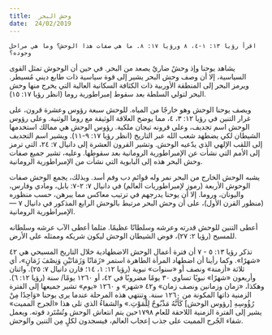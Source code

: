 ```yaml
---
title:  وحش البحر
date:  24/02/2019
---
```


`اقرأ رؤيا ١٣: ١-٤، ٨ ورؤيا ١٧: ٨. ما هي صفات هذا الوحش؟ وما هي مراحل وجوده؟`

يشاهد يوحنا وإذ وحشٌ ضاريٌ يصعد من البحر. في حين أن الوحوش تمثل القوى السياسية، إلا أن وصف وحش البحر يشير إلى قوة سياسية ذات طابع ديني مُسيطر. ويرمز البحر إلى المنطقة الأوربية ذات الكثافة السكانية العالية التي يخرج منها وحش البحر لتولي السلطة بعد سقوط إمبراطورية روما (انظر رؤيا ١٧: ١٥).

ويصف يوحنا الوحش وهو خارجًا من المياه. للوحش سبعة رؤوس وعشرة قرون، على غرار التنين في رؤيا ١٢: ٣، ٤، مما يوضح العلاقة الوثيقة مع روما الوثنية. وعلى رؤوس الوحش اسم تجديف، وعلى قرونه تيجان ملكية. رؤوس الوحش هي ممالك استخدمها الشيطان لكي يضطهد شعب الله عبر التاريخ (انظر رؤيا ١٧: ٩-١١). ويشير اسم التجديف إلى اللقب الإلهي الذي يدّعيه الوحش. وتشير القرون العشرة إلى دانيال ٧: ٢٤، التي ترمز إلى الأمم التي نشأت عن الإمبراطورية الرومانية بعد سقوطها. وعليه، تشير جميع صفات وحش البحر هذه إلى البابوية التي نشأت من الإمبراطورية الرومانية.

يشبه الوحش الخارج من البحر نمر وله قوائم دب وفم أسد. وبذلك، يجمع الوحش صفات الوحوش الأربعة (رموز لإمبراطوريات العالم) في دانيال ٧: ٢-٧: بابل، ومادي وفارس، واليونان، وروما. إلا أن يوحنا يدرجهم في ترتيب معاكس مما يبرهن، حسب منظوره (منظور القرن الأول)، على أن وحش البحر مرتبط بالوحش الرابع المذكور في دانيال ٧ — الإمبراطورية الرومانية.

أعطى التنين للوحش قدرته وعرشه وسلطانًا عظيمًا. مثلما أعطى الآب عرشه وسلطانه للمسيح (رؤيا ٢: ٢٧)، فوض الشيطان الوحش ليكون شريكه وممثله على الأرض.

تذكر رؤيا ١٣: ٥ - ٧ أن فترة أعمال الوحش الاضطهادية خلال التاريخ المسيحي هي ٤٢ «شهرًا». وكما رأينا أن اضطهاد المرأة الطاهرة استمر «زَمَانًا وَزَمَانَيْنِ وَنِصْفَ زَمَانٍ»، أي ثلاثة «أزمنة» ونصف أو «سنوات» نبوية (رؤيا ١٢: ١، ١٤؛ قارن دانيال ٧: ٢٥). واثنان وأربعون «شهرًا» نبويًا تساوي ٣٠ يومًا مضروبًا في ٤٢، أو ١٢٦٠ يومًا/ سنة (رؤيا ١٢: ٦). وهكذا، «زمان وزمانين ونصف زمان» و٤٢ «شهر» و ١٢٦٠ «يوم» تشير جميعها إلى الفترة الزمنية ذاتها المكونة من ١٢٦٠ سنة. وتنتهي هذه المرحلة عندما يرى يوحنا «وَاحِدًا مِنْ رُؤُوسِهِ [رؤوس الوحش] كَأَنَّهُ مَذْبُوحٌ لِلْمَوْتِ.» والشفاءُ الذي تلى هذا «الجرح المميت» يشير إلى الفترة الزمنية اللاحقة للعام ١٧٩٨حين يتم انتعاش الوحش وتُسْتَرد قوته. ويعمل شفاء الجُرح المميت على جذب إعجاب العالم، فيسجدون لكلٍ مِن التنين والوحش.
